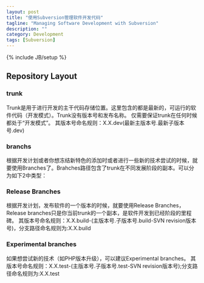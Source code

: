 ```yaml
---
layout: post
title: "使用Subversion管理软件开发代码"
tagline: "Managing Software Development with Subversion"
description: ""
category: Development
tags: [Subversion]
---
```

{% include JB/setup %}

## Repository Layout

### trunk

Trunk是用于进行开发的主干代码存储位置。这里包含的都是最新的，可运行的软件代码（开发模式）。Trunk没有版本号和发布名称。 仅需要保证trunk在任何时候都处于“开发模式”。
其版本号命名规则：X.X.dev(最新主版本号.最新子版本号.dev)

### branchs
根据开发计划或者你想冻结新特色的添加时或者进行一些新的技术尝试的时候，就要使用Branches了。Brahches路径包含了trunk在不同发展阶段的副本。可以分为如下2中类型：

### Release Branches

根据开发计划，发布软件的一个版本的时候，就要使用Release Branches， Release branches只是你当前trunk的一个副本，是软件开发到已经阶段的里程碑。
其版本号命名规则：X.X.build-(主版本号.子版本号.build-SVN revision版本号)，分支路径命名规则为:X.X.build

### Experimental branches

如果想尝试新的技术（如PHP版本升级），可以建议Experimental branches。
其版本号命名规则：X.X.test-(主版本号.子版本号.test-SVN revision版本号);分支路径命名规则为:X.X.test
